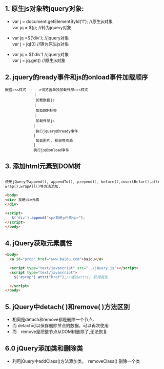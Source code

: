 ## 1. 原生js对象转jquery对象:
* var j = document.getElementById('f'); //原生js对象  
  var jq = $(j);  //转为jquery对象  

* var jq =$('div'); //jquery对象  
  var j = jq[0]  //转为原生js对象

* var jq = $('div') //jquery对象  
  var j = jq.get() //原生js对象




## 2.  jquery的ready事件和js的onload事件加载顺序

  ```
  嵌套css样式 ----->浏览器单独加载外部css样式  
               ｜  
                加载嵌套js
               ｜
                加载DOM标签
               ｜
                加载外部js
             　｜
                执行jquery的ready事件
               |
                加载图片, 视频等资源
               |
               执行js的onload事件    

  ```





  ##  3.   添加html元素到DOM树

 ```html

 使用jQuery中append(), appendTo(), prepend(), before(),insertBefor(),after(),insertAfter(),
 wrap(),wrapAll()等方法添加.

 <body>
 <div> 我是div元素
 </div>

 <script>
    $('div').append("<p>我是p元素<p>");
 </script>
 </body>
 ```





 ## 4.   jQuery获取元素属性
 ```html
 <body>
   <a id="prop" href="www.baidu.com">baidu</a>

   <script type="text/javascript" src="../jQuery.js"></script>
   <script type="text/javascript">
     $('#prop').attr("href");//通过attr() 获得属性

   </script>
 </body>
 ```

 ## 5.  jQuery中detach( )和remove( )方法区别


  * 相同是detach和remove都是删除一个节点．
  * 而 detach可以保存删除节点的数据，可以再次使用
  * 而　remove是把整节点从DOM树删除了,无法恢复

## 6.0 jQuery添加类和删除类

  * 利用jQuery中addClass()方法添加类，　removeClass() 删除一个类

